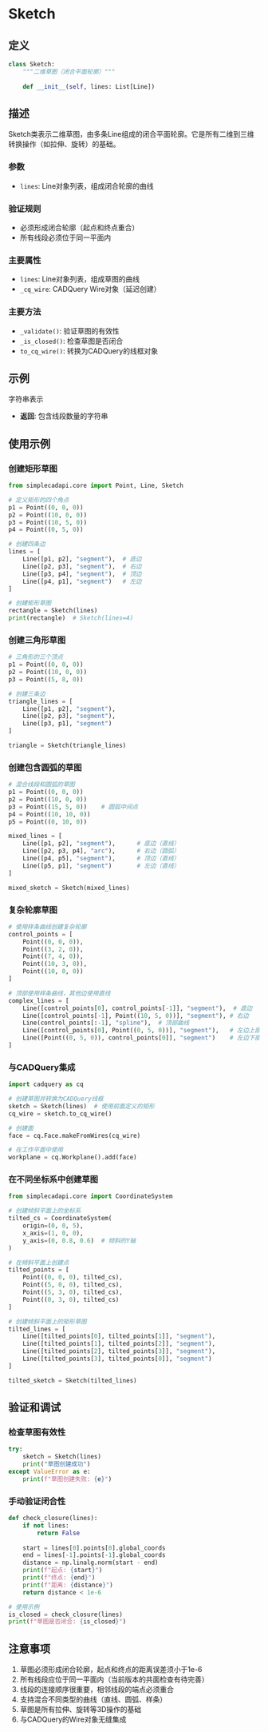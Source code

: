# Sketch

## 定义
```python
class Sketch:
    """二维草图（闭合平面轮廓）"""
    
    def __init__(self, lines: List[Line])
```

## 描述

Sketch类表示二维草图，由多条Line组成的闭合平面轮廓。它是所有二维到三维转换操作（如拉伸、旋转）的基础。

### 参数
- `lines`: Line对象列表，组成闭合轮廓的曲线

### 验证规则
- 必须形成闭合轮廓（起点和终点重合）
- 所有线段必须位于同一平面内

### 主要属性
- `lines`: Line对象列表，组成草图的曲线
- `_cq_wire`: CADQuery Wire对象（延迟创建）

### 主要方法
- `_validate()`: 验证草图的有效性
- `_is_closed()`: 检查草图是否闭合
- `to_cq_wire()`: 转换为CADQuery的线框对象

## 示例
字符串表示
- **返回**: 包含线段数量的字符串

## 使用示例

### 创建矩形草图
```python
from simplecadapi.core import Point, Line, Sketch

# 定义矩形的四个角点
p1 = Point((0, 0, 0))
p2 = Point((10, 0, 0))
p3 = Point((10, 5, 0))
p4 = Point((0, 5, 0))

# 创建四条边
lines = [
    Line([p1, p2], "segment"),  # 底边
    Line([p2, p3], "segment"),  # 右边
    Line([p3, p4], "segment"),  # 顶边
    Line([p4, p1], "segment")   # 左边
]

# 创建矩形草图
rectangle = Sketch(lines)
print(rectangle)  # Sketch(lines=4)
```

### 创建三角形草图
```python
# 三角形的三个顶点
p1 = Point((0, 0, 0))
p2 = Point((10, 0, 0))
p3 = Point((5, 8, 0))

# 创建三条边
triangle_lines = [
    Line([p1, p2], "segment"),
    Line([p2, p3], "segment"),
    Line([p3, p1], "segment")
]

triangle = Sketch(triangle_lines)
```

### 创建包含圆弧的草图
```python
# 混合线段和圆弧的草图
p1 = Point((0, 0, 0))
p2 = Point((10, 0, 0))
p3 = Point((15, 5, 0))    # 圆弧中间点
p4 = Point((10, 10, 0))
p5 = Point((0, 10, 0))

mixed_lines = [
    Line([p1, p2], "segment"),      # 底边（直线）
    Line([p2, p3, p4], "arc"),      # 右边（圆弧）
    Line([p4, p5], "segment"),      # 顶边（直线）
    Line([p5, p1], "segment")       # 左边（直线）
]

mixed_sketch = Sketch(mixed_lines)
```

### 复杂轮廓草图
```python
# 使用样条曲线创建复杂轮廓
control_points = [
    Point((0, 0, 0)),
    Point((3, 2, 0)),
    Point((7, 4, 0)),
    Point((10, 3, 0)),
    Point((10, 0, 0))
]

# 顶部使用样条曲线，其他边使用直线
complex_lines = [
    Line([control_points[0], control_points[-1]], "segment"),  # 底边
    Line([control_points[-1], Point((10, 5, 0))], "segment"), # 右边
    Line(control_points[:-1], "spline"),  # 顶部曲线
    Line([control_points[0], Point((0, 5, 0))], "segment"),   # 左边上部
    Line([Point((0, 5, 0)), control_points[0]], "segment")    # 左边下部
]
```

### 与CADQuery集成
```python
import cadquery as cq

# 创建草图并转换为CADQuery线框
sketch = Sketch(lines)  # 使用前面定义的矩形
cq_wire = sketch.to_cq_wire()

# 创建面
face = cq.Face.makeFromWires(cq_wire)

# 在工作平面中使用
workplane = cq.Workplane().add(face)
```

### 在不同坐标系中创建草图
```python
from simplecadapi.core import CoordinateSystem

# 创建倾斜平面上的坐标系
tilted_cs = CoordinateSystem(
    origin=(0, 0, 5),
    x_axis=(1, 0, 0),
    y_axis=(0, 0.8, 0.6)  # 倾斜的Y轴
)

# 在倾斜平面上创建点
tilted_points = [
    Point((0, 0, 0), tilted_cs),
    Point((5, 0, 0), tilted_cs),
    Point((5, 3, 0), tilted_cs),
    Point((0, 3, 0), tilted_cs)
]

# 创建倾斜平面上的矩形草图
tilted_lines = [
    Line([tilted_points[0], tilted_points[1]], "segment"),
    Line([tilted_points[1], tilted_points[2]], "segment"),
    Line([tilted_points[2], tilted_points[3]], "segment"),
    Line([tilted_points[3], tilted_points[0]], "segment")
]

tilted_sketch = Sketch(tilted_lines)
```

## 验证和调试

### 检查草图有效性
```python
try:
    sketch = Sketch(lines)
    print("草图创建成功")
except ValueError as e:
    print(f"草图创建失败: {e}")
```

### 手动验证闭合性
```python
def check_closure(lines):
    if not lines:
        return False
    
    start = lines[0].points[0].global_coords
    end = lines[-1].points[-1].global_coords
    distance = np.linalg.norm(start - end)
    print(f"起点: {start}")
    print(f"终点: {end}")
    print(f"距离: {distance}")
    return distance < 1e-6

# 使用示例
is_closed = check_closure(lines)
print(f"草图是否闭合: {is_closed}")
```

## 注意事项
1. 草图必须形成闭合轮廓，起点和终点的距离误差须小于1e-6
2. 所有线段应位于同一平面内（当前版本的共面检查有待完善）
3. 线段的连接顺序很重要，相邻线段的端点必须重合
4. 支持混合不同类型的曲线（直线、圆弧、样条）
5. 草图是所有拉伸、旋转等3D操作的基础
6. 与CADQuery的Wire对象无缝集成
